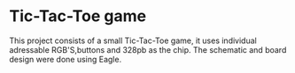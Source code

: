 # Tic-Tac-Toe game

This project consists of a small Tic-Tac-Toe game, it uses individual adressable RGB'S,buttons and 328pb as the chip. The schematic and board design were done using Eagle.
